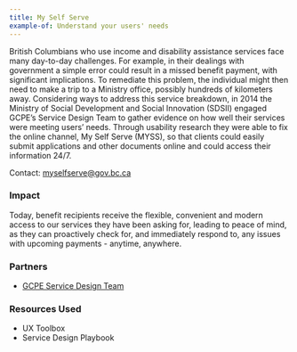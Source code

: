 ```yaml
---
title: My Self Serve
example-of: Understand your users' needs
---
```


British Columbians who use income and disability assistance services face many day-to-day challenges. For example, in their dealings with government a simple error could result in a missed benefit payment, with significant implications. To remediate this problem, the individual might then need to make a trip to a Ministry office, possibly hundreds of kilometers away. Considering ways to address this service breakdown, in 2014 the Ministry of Social Development and Social Innovation (SDSII) engaged GCPE’s Service Design Team to gather evidence on how well their services were meeting users’ needs. Through usability research they were able to fix the online channel, My Self Serve (MYSS), so that clients could easily submit applications and other documents online and could access their information 24/7.

Contact: <myselfserve@gov.bc.ca>

### Impact

Today, benefit recipients receive the flexible, convenient and modern access to our services they have been asking for, leading to peace of mind, as they can proactively check for, and immediately respond to, any issues with upcoming payments - anytime, anywhere.

### Partners

* [GCPE Service Design Team](http://www2.gov.bc.ca/gov/content/governments/careers/government-communications)

### Resources Used

* UX Toolbox
* Service Design Playbook

